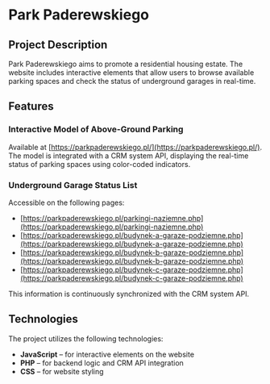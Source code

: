 
# Park Paderewskiego

## Project Description  
Park Paderewskiego aims to promote a residential housing estate. The website includes interactive elements that allow users to browse available parking spaces and check the status of underground garages in real-time.  

## Features  

### Interactive Model of Above-Ground Parking  
Available at [https://parkpaderewskiego.pl/](https://parkpaderewskiego.pl/). The model is integrated with a CRM system API, displaying the real-time status of parking spaces using color-coded indicators.  

### Underground Garage Status List  
Accessible on the following pages:  

- [https://parkpaderewskiego.pl/parkingi-naziemne.php](https://parkpaderewskiego.pl/parkingi-naziemne.php)  
- [https://parkpaderewskiego.pl/budynek-a-garaze-podziemne.php](https://parkpaderewskiego.pl/budynek-a-garaze-podziemne.php)  
- [https://parkpaderewskiego.pl/budynek-b-garaze-podziemne.php](https://parkpaderewskiego.pl/budynek-b-garaze-podziemne.php)  
- [https://parkpaderewskiego.pl/budynek-c-garaze-podziemne.php](https://parkpaderewskiego.pl/budynek-c-garaze-podziemne.php)  

This information is continuously synchronized with the CRM system API.  

## Technologies  

The project utilizes the following technologies:  

- **JavaScript** – for interactive elements on the website  
- **PHP** – for backend logic and CRM API integration  
- **CSS** – for website styling  
